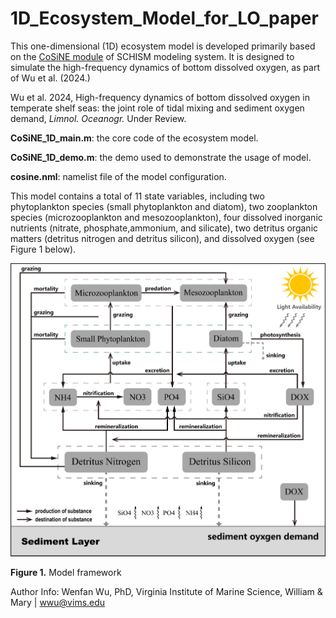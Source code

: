 # 1D_Ecosystem_Model_for_LO_paper

This one-dimensional (1D) ecosystem model is developed primarily based on the [CoSiNE module](https://ccrm.vims.edu/schismweb/CoSiNE_manual_ZG_v5.pdf) of SCHISM modeling system. It is designed to simulate the high-frequency dynamics of bottom dissolved oxygen, as part of Wu et al. (2024.)

Wu et al. 2024, High-frequency dynamics of bottom dissolved oxygen in temperate shelf seas: the joint role of tidal mixing and sediment oxygen demand, *Limnol. Oceanogr.* Under Review.



**CoSiNE_1D_main.m**: the core code of the ecosystem model.

**CoSiNE_1D_demo.m**: the demo used to demonstrate the usage of model.

**cosine.nml**: namelist file of the model configuration.



This model contains a total of 11 state variables, including two phytoplankton species (small phytoplankton and diatom), two zooplankton species (microzooplankton and mesozooplankton), four dissolved inorganic nutrients (nitrate, phosphate,ammonium, and silicate), two detritus organic matters (detritus nitrogen and detritus silicon), and dissolved oxygen (see Figure 1 below). 



![替代文本](misc/model_framework.png)

**Figure 1.** Model framework



Author Info: Wenfan Wu, PhD, Virginia Institute of Marine Science, William & Mary | [wwu@vims.edu](mailto:wwu@vims.edu)
